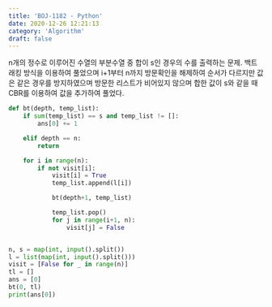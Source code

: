 ```yaml
---
title: 'BOJ-1182 - Python'
date: 2020-12-26 12:21:13
category: 'Algorithm'
draft: false
---
```

n개의 정수로 이루어진 수열의 부분수열 중 합이 s인 경우의 수를 출력하는 문제. 백트래킹 방식을 이용하여 풀었으며 i+1부터 n까지 방문확인을 해제하여 순서가 다르지만 값은 같은 경우를 방지하였으며 방문한 리스트가 비어있지 않으며 합한 값이 s와 같을 때 CBR를 이용하여 값을 추가하여 풀었다.
```python
def bt(depth, temp_list):
    if sum(temp_list) == s and temp_list != []:
        ans[0] += 1

    elif depth == n:
        return

    for i in range(n):
        if not visit[i]:
            visit[i] = True
            temp_list.append(l[i])

            bt(depth+1, temp_list)

            temp_list.pop()
            for j in range(i+1, n):
                visit[j] = False


n, s = map(int, input().split())
l = list(map(int, input().split()))
visit = [False for _ in range(n)]
tl = []
ans = [0]
bt(0, tl)
print(ans[0])

```